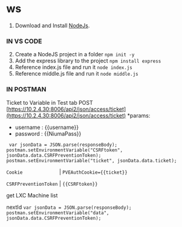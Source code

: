 # ws

1. Download and Install [NodeJs](https://nodejs.org/en/download).

### IN VS CODE

2. Create a NodeJS project in a folder `npm init -y`
3. Add the express library to the project `npm install express`
4. Reference index.js file and run it `node index.js`
5. Reference middle.js file and run it `node middle.js`

### IN POSTMAN
Ticket to Variable in Test tab
POST [https://10.2.4.30:8006/api2/json/access/ticket](https://10.2.4.30:8006/api2/json/access/ticket)
*params:
 * username : {{username}} <br>
 * password : {{NiumaPass}} <br>

 ` var jsonData = JSON.parse(responseBody); postman.setEnvironmentVariable("CSRFtoken", jsonData.data.CSRFPreventionToken); postman.setEnvironmentVariable("ticket", jsonData.data.ticket);`

 `Cookie             ` | `PVEAuthCookie={{ticket}}`
 
 `CSRFPreventionToken` | `{{CSRFtoken}}           ` 

get LXC Machine list



nextId
`var jsonData = JSON.parse(responseBody);
postman.setEnvironmentVariable("data", jsonData.data.CSRFPreventionToken);`


